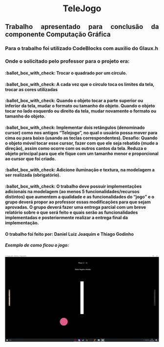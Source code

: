 <h1 align="center"> TeleJogo </h1>
<h2 align="justify"> Trabalho apresentado para conclusão da componente Computação Gráfica </h2>
<h3 align="justify"> Para o trabalho foi utilizado CodeBlocks com auxilio do Glaux.h </h3>
<h3 align="justify"> Onde o solicitado pelo professor para o projeto era: </h3>
<h4>  :ballot_box_with_check: Trocar o quadrado por um círculo. </h4>
<h4>  :ballot_box_with_check: A cada vez que o círculo toca os limites da tela, trocar as cores utilizadas </h4>
<h4>  :ballot_box_with_check: Quando o objeto tocar a parte superior ou inferior da tela, mudar o formato ou tamanho do objeto. Quando o objeto tocar no lado esquerdo ou direito da tela, mudar novamente o formato ou tamanho do objeto. </h4>
<h4>  :ballot_box_with_check: Implementar dois retângulos (denominado cursor) como nos antigos “Telejogo”, no qual o usuário possa mover para cima ou para baixo (usando as teclas correspondentes). Desafio: Quando o objeto móvel tocar esse cursor, fazer com que ele seja rebatido (mude a direção), assim como ocorre com os outros cantos da tela. Reduza o objeto principal para que ele fique com um tamanho menor e proporcional ao cursor que foi criado.  </h4>
<h4>  :ballot_box_with_check: Adicione iluminação e textura, na modelagem a ser realizada (obrigatório).  </h4>
<h4>  :ballot_box_with_check: O trabalho deve possuir implementações adicionais na modelagem (ao menos 5 funcionalidades/recursos distintos) que aumentem a qualidade e as funcionalidades do “jogo” e o grupo deverá propor ao professor essas modificações para que sejam aprovadas. O grupo deverá fazer uma entrega parcial com um breve relatório sobre o que será feito e quais serão as funcionalidades implementadas e posteriormente realizar a entrega final da implementação.  </h4>

<h4> O trabalho foi feito por: Daniel Luiz Joaquim e Thiago Godinho </h4>
<h5> Exemplo de como ficou o jogo: </h5>
<img src="/Exemplo_jogo.png" alt="Exemplo de como o jogo ficou">
